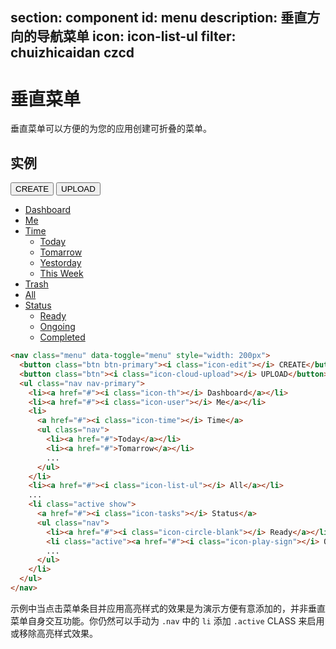 ﻿section: component
id: menu
description: 垂直方向的导航菜单
icon: icon-list-ul
filter: chuizhicaidan czcd
---

# 垂直菜单

垂直菜单可以方便的为您的应用创建可折叠的菜单。

## 实例

<div class="example" contenteditable="false">
  <nav class="menu" data-toggle="menu" style="width: 200px">
    <button class="btn btn-primary"><i class="icon-edit"></i> CREATE</button>
    <button class="btn"><i class="icon-cloud-upload"></i> UPLOAD</button>
    <ul class="nav nav-primary">
      <li><a href="javascript:;"><i class="icon-th"></i> Dashboard</a></li>
      <li><a href="javascript:;"><i class="icon-user"></i> Me</a></li>
      <li class="nav-parent">
        <a href="javascript:;"><i class="icon-time"></i> Time<i class="icon-chevron-right nav-parent-fold-icon"></i></a>
        <ul class="nav">
          <li><a href="javascript:;">Today</a></li>
          <li><a href="javascript:;">Tomarrow</a></li>
          <li><a href="javascript:;">Yestorday</a></li>
          <li><a href="javascript:;">This Week</a></li>
        </ul>
      </li>
      <li><a href="javascript:;"><i class="icon-trash"></i> Trash</a></li>
      <li><a href="javascript:;"><i class="icon-list-ul"></i> All</a></li>
      <li class="active show nav-parent">
        <a href="javascript:;"><i class="icon-tasks"></i> Status<i class="icon-chevron-right nav-parent-fold-icon"></i></a>
        <ul class="nav">
          <li><a href="javascript:;"><i class="icon-circle-blank"></i> Ready</a></li>
          <li class="active"><a href="javascript:;"><i class="icon-play-sign"></i> Ongoing</a></li>
          <li><a href="javascript:;"><i class="icon-ok-sign"></i> Completed</a></li>
        </ul>
      </li>
    </ul>
  </nav>
</div>

```html
<nav class="menu" data-toggle="menu" style="width: 200px">
  <button class="btn btn-primary"><i class="icon-edit"></i> CREATE</button>
  <button class="btn"><i class="icon-cloud-upload"></i> UPLOAD</button>
  <ul class="nav nav-primary">
    <li><a href="#"><i class="icon-th"></i> Dashboard</a></li>
    <li><a href="#"><i class="icon-user"></i> Me</a></li>
    <li>
      <a href="#"><i class="icon-time"></i> Time</a>
      <ul class="nav">
        <li><a href="#">Today</a></li>
        <li><a href="#">Tomarrow</a></li>
        ...
      </ul>
    </li>
    <li><a href="#"><i class="icon-list-ul"></i> All</a></li>
    ...
    <li class="active show">
      <a href="#"><i class="icon-tasks"></i> Status</a>
      <ul class="nav">
        <li><a href="#"><i class="icon-circle-blank"></i> Ready</a></li>
        <li class="active"><a href="#"><i class="icon-play-sign"></i> Ongoing</a></li>
        ...
      </ul>
    </li>
  </ul>
</nav>
```

<div class="alert">示例中当点击菜单条目并应用高亮样式的效果是为演示方便有意添加的，并非垂直菜单自身交互功能。你仍然可以手动为 <code>.nav</code> 中的 <code>li</code> 添加 <code>.active</code> CLASS 来启用或移除高亮样式效果。</div>

<script>
function afterPageLoad() {
  $('#pageBody .menu').menu();
  $('#pageBody .menu .nav li:not(".nav-parent") a').click(function() {
      var $this = $(this);
      $('.menu .nav .active').removeClass('active');
      $this.closest('li').addClass('active');
      var parent = $this.closest('.nav-parent');
      if(parent.length)
      {
          parent.addClass('active');
      }
  });
}
</script>
